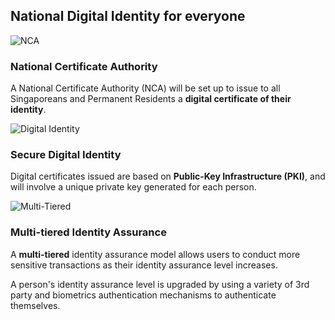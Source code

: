<div class="row api-splash-section-title">
  <div class="col-lg-7 col-md-12 col-sm-12">
    <h2 class="splash-title">National Digital Identity for everyone</h2>
  </div>
</div>
<div class="row api-splash-info-points">
  <div class="col-md-4 col-sm-12 api-splash-info-single">
    <img class="api-splash-info-icon mb-3" src="/assets/lib/trusted-identity/img/certificate.png" alt="NCA">
    <h3 class="api-info-point-title">
      National Certificate Authority  
    </h3>
    <p>
      A National Certificate Authority (NCA) will be set up to issue to all Singaporeans and Permanent Residents a <strong>digital certificate of their identity</strong>.
    </p>
  </div>
  <div class="col-md-4 col-sm-12 api-splash-info-single">
    <img class="api-splash-info-icon mb-3" src="/assets/lib/trusted-identity/img/trusted-identity-icon.png" alt="Digital Identity">
    <h3 class="api-info-point-title">
      Secure Digital Identity
    </h5>
    <p>
      Digital certificates issued are based on <strong>Public-Key Infrastructure (PKI)</strong>, and will involve a unique private key generated for each person.
    </p>
  </div>
  <div class="col-md-4 col-sm-12 api-splash-info-single">
    <img class="api-splash-info-icon mb-3" src="/assets/lib/trusted-identity/img/multi-tiered.png" alt="Multi-Tiered">
    <h3 class="api-info-point-title">
      Multi-tiered Identity Assurance
    </h5>
    <p>
      A <strong>multi-tiered</strong> identity assurance model allows users to conduct more sensitive transactions as their identity assurance level increases.
    </p>
    <p>
      A person's identity assurance level  is upgraded by using a variety of 3rd party and biometrics authentication mechanisms to authenticate themselves.
    </p>
  </div>
</div>
